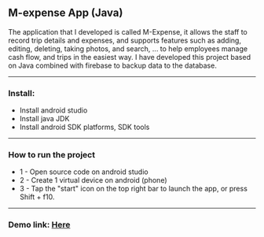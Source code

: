 ## M-expense App (Java)

The application that I developed is called M-Expense, it allows the staff to record trip details and expenses, and supports features such as adding, editing, deleting, taking photos, and search, ... to help employees manage cash flow, and trips in the easiest way. I have developed this project based on Java combined with firebase to backup data to the database.

---
### Install:
- Install android studio
- Install java JDK
- Install android SDK platforms, SDK tools
---
### How to run the project
- 1 - Open source code on android studio
- 2 - Create 1 virtual device on android (phone)
- 3 - Tap the "start" icon on the top right bar to launch the app, or press Shift + f10.

---
### Demo link: [Here](https://www.youtube.com/watch?v=pPR6iHw-1sI 'M-expense app (Java)')
